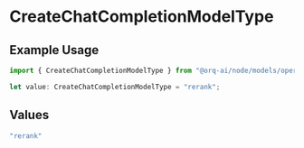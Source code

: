 # CreateChatCompletionModelType

## Example Usage

```typescript
import { CreateChatCompletionModelType } from "@orq-ai/node/models/operations";

let value: CreateChatCompletionModelType = "rerank";
```

## Values

```typescript
"rerank"
```